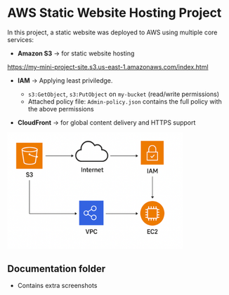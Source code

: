 # AWS Static Website Hosting Project

In this project, a static website was deployed to AWS using multiple core services:

- **Amazon S3** → for static website hosting 

https://my-mini-project-site.s3.us-east-1.amazonaws.com/index.html

- **IAM** → Applying least priviledge.

    - `s3:GetObject`, `s3:PutObject` on `my-bucket` (read/write permissions)
    - Attached policy file: `Admin-policy.json` contains the full policy with the above permissions


- **CloudFront** → for global content delivery and HTTPS support  


<img src="Images/diagram.png" alt="Diagram" width="400">



## Documentation folder 

- Contains extra screenshots